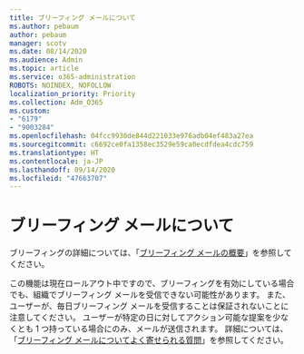 ```yaml
---
title: ブリーフィング メールについて
ms.author: pebaum
author: pebaum
manager: scotv
ms.date: 08/14/2020
ms.audience: Admin
ms.topic: article
ms.service: o365-administration
ROBOTS: NOINDEX, NOFOLLOW
localization_priority: Priority
ms.collection: Adm_O365
ms.custom:
- "6179"
- "9003284"
ms.openlocfilehash: 04fcc9930de844d221033e976adb04ef483a27ea
ms.sourcegitcommit: c6692ce0fa1358ec3529e59ca0ecdfdea4cdc759
ms.translationtype: HT
ms.contentlocale: ja-JP
ms.lasthandoff: 09/14/2020
ms.locfileid: "47663707"
---
```

# <a name="about-briefing-email"></a>ブリーフィング メールについて

ブリーフィングの詳細については、「[ブリーフィング メールの概要](https://docs.microsoft.com/briefing/be-overview)」を参照してください。  

この機能は現在ロールアウト中ですので、ブリーフィングを有効にしている場合でも、組織でブリーフィング メールを受信できない可能性があります。 また、ユーザーが、毎日ブリーフィング メールを受信することは保証されないことに注意してください。 ユーザーが特定の日に対してアクション可能な提案を少なくとも 1 つ持っている場合にのみ、メールが送信されます。 詳細については、「[ブリーフィング メールについてよく寄せられる質問](https://docs.microsoft.com/briefing/be-faqs)」を参照してください。